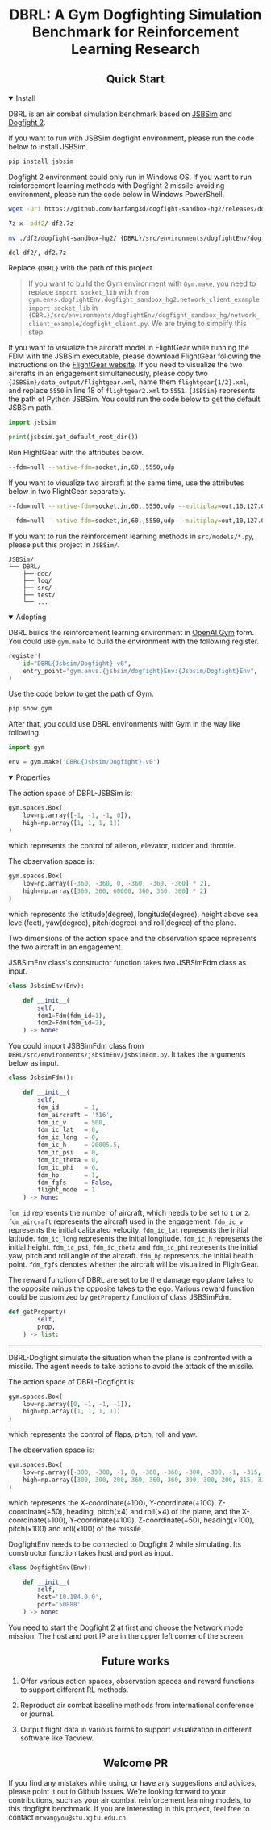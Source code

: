 <div align="center">
  <h1>DBRL: A Gym <b>D</b>ogfighting Simulation <b>B</b>enchmark for <b>R</b>einforcement <b>L</b>earning Research</h1>

</div>


## <div align="center">Quick Start</div>

<details open>
<summary>Install</summary>

DBRL is an air combat simulation benchmark based on <a href="http://jsbsim.sourceforge.net/">JSBSim</a> and <a href="https://github.com/harfang3d/dogfight-sandbox-hg2">Dogfight 2</a>. 

If you want to run with JSBSim dogfight environment, please run the code below to install JSBSim.

```bash
pip install jsbsim
```

Dogfight 2 environment could only run in Windows OS. If you want to run reinforcement learning methods with Dogfight 2 missile-avoiding environment, please run the code below in Windows PowerShell.

```bash
wget -Uri https://github.com/harfang3d/dogfight-sandbox-hg2/releases/download/1.0.2/dogfight-sandbox-hg2-win64.7z -OutFile "df2.7z"

7z x -odf2/ df2.7z

mv ./df2/dogfight-sandbox-hg2/ {DBRL}/src/environments/dogfightEnv/dogfight_sandbox_hg2/

del df2/, df2.7z
```
Replace `{DBRL}` with the path of this project. 

> If you want to build the Gym environment with `Gym.make`, you need to replace `import socket_lib` with `from gym.envs.dogfightEnv.dogfight_sandbox_hg2.network_client_example import socket_lib` in `{DBRL}/src/environments/dogfightEnv/dogfight_sandbox_hg/network_client_example/dogfight_client.py`. We are trying to simplify this step.

If you want to visualize the aircraft model in FlightGear while running the FDM with the JSBSim executable, please download FlightGear following the instructions on the <a href="https://www.flightgear.org/">FlightGear website</a>. If you need to visualize the two aircrafts in an engagement simultaneously, please copy two `{JSBSim}/data_output/flightgear.xml`, name them `flightgear{1/2}.xml`, and replace `5550` in line 18 of `flightgear2.xml` to `5551`. `{JSBSim}` represents the path of Python JSBSim. You could run the code below to get the default JSBSim path.

```python
import jsbsim

print(jsbsim.get_default_root_dir())
```

Run FlightGear with the attributes below.

```bash
--fdm=null --native-fdm=socket,in,60,,5550,udp
```

If you want to visualize two aircraft at the same time, use the attributes below in two FlightGear separately.

```bash
--fdm=null --native-fdm=socket,in,60,,5550,udp --multiplay=out,10,127.0.0.1,5000 --multiplay=in,10,127.0.0.1,5001 --callsign=Test1
```

```bash
--fdm=null --native-fdm=socket,in,60,,5550,udp --multiplay=out,10,127.0.0.1,5001 --multiplay=in,10,127.0.0.1,5000 --callsign=Test2
```

If you want to run the reinforcement learning methods in `src/models/*.py`, please put this project in `JSBSim/`.

```
JSBSim/
└── DBRL/
    ├── doc/
    ├── log/
    ├── src/
    ├── test/
    └── ...
```

</details>


<details open>
<summary>Adopting</summary>

DBRL builds the reinforcement learning environment in <a href="https://github.com/openai/gym">OpenAI Gym</a> form. You could use `gym.make` to build the environment with the following register. 

```python
register(
    id="DBRL{Jsbsim/Dogfight}-v0",
    entry_point="gym.envs.{jsbsim/dogfight}Env:{Jsbsim/Dogfight}Env",
)
```

Use the code below to get the path of Gym.

```bash
pip show gym
```

After that, you could use DBRL environments with Gym in the way like following.

```python
import gym

env = gym.make('DBRL{Jsbsim/Dogfight}-v0')
```

<!-- You could also use an instance of the environment class with out register.

```python
from DBRL.src.environments import jsbsimEnv as Env

env = Env.Env()
``` -->

</details>


<details open>
<summary>Properties</summary>

The action space of DBRL-JSBSim is:

```python
gym.spaces.Box(
    low=np.array([-1, -1, -1, 0]),
    high=np.array([1, 1, 1, 1])
)
```
which represents the control of aileron, elevator, rudder and throttle.

The observation space is:

```python
gym.spaces.Box(
    low=np.array([-360, -360, 0, -360, -360, -360] * 2),
    high=np.array([360, 360, 60000, 360, 360, 360] * 2)
)
```
which represents the latitude(degree), longitude(degree), height above sea level(feet), yaw(degree), pitch(degree) and roll(degree) of the plane. 

Two dimensions of the action space and the observation space represents the two aircraft in an engagement.

JSBSimEnv class's constructor function takes two JSBSimFdm class as input.

```python
class JsbsimEnv(Env):

    def __init__(
        self,
        fdm1=Fdm(fdm_id=1),
        fdm2=Fdm(fdm_id=2),
    ) -> None:
```

You could import JSBSimFdm class from `DBRL/src/environments/jsbsimEnv/jsbsimFdm.py`. It takes the arguments below as input.

```python
class JsbsimFdm():

    def __init__(
        self,
        fdm_id       = 1,
        fdm_aircraft = 'f16',
        fdm_ic_v     = 500,
        fdm_ic_lat   = 0,
        fdm_ic_long  = 0,
        fdm_ic_h     = 20005.5,
        fdm_ic_psi   = 0,
        fdm_ic_theta = 0,
        fdm_ic_phi   = 0,
        fdm_hp       = 1,
        fdm_fgfs     = False,
        flight_mode  = 1
    ) -> None:
```
`fdm_id` represents the number of aircraft, which needs to be set to `1` or `2`. `fdm_aircraft` represents the aircraft used in the engagement. `fdm_ic_v` represents the initial calibrated velocity. `fdm_ic_lat` represents the initial latitude. `fdm_ic_long` represents the initial longitude. `fdm_ic_h` represents the initial height. `fdm_ic_psi`, `fdm_ic_theta` and `fdm_ic_phi` represents the initial yaw, pitch and roll angle of the aircraft. `fdm_hp` represents the initial health point. `fdm_fgfs` denotes whether the aircraft will be visualized in FlightGear.

The reward function of DBRL are set to be the damage ego plane takes to the opposite minus the opposite takes to the ego. Various reward function could be customized by `getProperty` function of class JSBSimFdm.

```python
def getProperty(
        self,
        prop,
    ) -> list:
```

---

DBRL-Dogfight simulate the situation when the plane is confronted with a missile. The agent needs to take actions to avoid the attack of the missile.

The action space of DBRL-Dogfight is:

```python
gym.spaces.Box(
    low=np.array([0, -1, -1, -1]),
    high=np.array([1, 1, 1, 1])
)
```
which represents the control of flaps, pitch, roll and yaw.

The observation space is:

```python
gym.spaces.Box(
    low=np.array([-300, -300, -1, 0, -360, -360, -300, -300, -1, -315, -315, -315]),
    high=np.array([300, 300, 200, 360, 360, 360, 300, 300, 200, 315, 315, 315])
)
```
which represents the X-coordinate(÷100), Y-coordinate(÷100), Z-coordinate(÷50), heading, pitch(×4) and roll(×4) of the plane, and the X-coordinate(÷100), Y-coordinate(÷100), Z-coordinate(÷50), heading(×100), pitch(×100) and roll(×100) of the missile.

DogfightEnv needs to be connected to Dogfight 2 while simulating. Its constructor function takes host and port as input.

```python
class DogfightEnv(Env):

    def __init__(
        self,
        host='10.184.0.0',
        port='50888'
    ) -> None:
```

You need to start the Dogfight 2 at first and choose the Network mode mission. The host and port IP are in the upper left corner of the screen.


</details>


## <div align="center">Future works</div>

1. Offer various action spaces, observation spaces and reward functions to support different RL methods.

2. Reproduct air combat baseline methods from international conference or journal.

3. Output flight data in various forms to support visualization in different software like Tacview.


## <div align="center">Welcome PR</div>

If you find any mistakes while using, or have any suggestions and advices, please point it out in Github Issues. We're looking forward to your contributions, such as your air combat reinforcement learning models, to this dogfight benchmark. If you are interesting in this project, feel free to contact `mrwangyou@stu.xjtu.edu.cn`.
